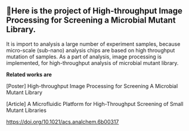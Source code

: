 ## 🔎Here is the project of High-throughput Image Processing for Screening a Microbial Mutant Library.

It is import to analysis a large number of experiment samples, because micro-scale (sub-nano) analysis chips are based on high throughput mutation of samples. As a part of analysis, image processing is implemented, for high-throughput analysis of microbial mutant library.



**Related works are**

[Poster]  High-throughput Image Processing for Screening A Microbial Mutant Library

[Article] A Microfluidic Platform for High-Throughput Screening of Small Mutant Libraries

https://doi.org/10.1021/acs.analchem.6b00317
